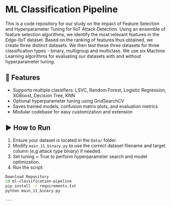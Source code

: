 # ML Classification Pipeline

This is a code repository for our study on the impact of Feature Selection and Hyperparameter Tuning for IIoT Attack Detection.
Using an ensemble of feature selection algorithms, we identify the most relevant features in the Edge-IIoT dataset. Based on the ranking of features thus obtained, we create three distinct datasets. 
We then test these three datasets for three classification types - binary, multigroup and multiclass. 
We use six Machine Learning algorithms for evaluating our datasets with and without hyperparameter tuning. 


## 🔧 Features

- Supports multiple classifiers: LSVC, Random Forest, Logistic Regression, XGBoost, Decision Tree, KNN
- Optional hyperparameter tuning using GridSearchCV
- Saves trained models, confusion matrix plots, and evaluation metrics
- Modular codebase for easy customization and extension

## ▶️ How to Run

1. Ensure your dataset is located in the `Data/` folder.
2. Modify `main_11_binary.py` to use the correct dataset filename and target column (e,g attack type binary) if needed.
3. Set tuning = True to perform hyperparameter search and model optimization.
4. Run the script:

```bash
Download Repository
cd ml-classification-pipeline
pip install -r requirements.txt
python main_11_binary.py

---
